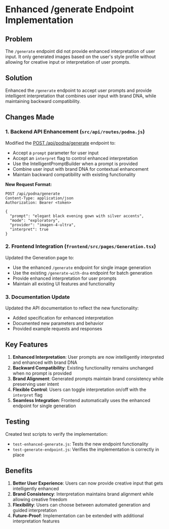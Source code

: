 # Enhanced /generate Endpoint Implementation

## Problem
The `/generate` endpoint did not provide enhanced interpretation of user input. It only generated images based on the user's style profile without allowing for creative input or interpretation of user prompts.

## Solution
Enhanced the `/generate` endpoint to accept user prompts and provide intelligent interpretation that combines user input with brand DNA, while maintaining backward compatibility.

## Changes Made

### 1. Backend API Enhancement (`src/api/routes/podna.js`)

Modified the [POST /api/podna/generate](file:///Users/esosaimafidon/Documents/GitHub/anatomie-lab/src/api/routes/podna.js#L485-L525) endpoint to:

- Accept a `prompt` parameter for user input
- Accept an `interpret` flag to control enhanced interpretation
- Use the IntelligentPromptBuilder when a prompt is provided
- Combine user input with brand DNA for contextual enhancement
- Maintain backward compatibility with existing functionality

**New Request Format:**
```http
POST /api/podna/generate
Content-Type: application/json
Authorization: Bearer <token>

{
  "prompt": "elegant black evening gown with silver accents",
  "mode": "exploratory",
  "provider": "imagen-4-ultra",
  "interpret": true
}
```

### 2. Frontend Integration (`frontend/src/pages/Generation.tsx`)

Updated the Generation page to:

- Use the enhanced `/generate` endpoint for single image generation
- Use the existing `/generate-with-dna` endpoint for batch generation
- Provide enhanced interpretation for user prompts
- Maintain all existing UI features and functionality

### 3. Documentation Update

Updated the API documentation to reflect the new functionality:

- Added specification for enhanced interpretation
- Documented new parameters and behavior
- Provided example requests and responses

## Key Features

1. **Enhanced Interpretation**: User prompts are now intelligently interpreted and enhanced with brand DNA
2. **Backward Compatibility**: Existing functionality remains unchanged when no prompt is provided
3. **Brand Alignment**: Generated prompts maintain brand consistency while preserving user intent
4. **Flexible Control**: Users can toggle interpretation on/off with the `interpret` flag
5. **Seamless Integration**: Frontend automatically uses the enhanced endpoint for single generation

## Testing

Created test scripts to verify the implementation:

- `test-enhanced-generate.js`: Tests the new endpoint functionality
- `test-generate-endpoint.js`: Verifies the implementation is correctly in place

## Benefits

1. **Better User Experience**: Users can now provide creative input that gets intelligently enhanced
2. **Brand Consistency**: Interpretation maintains brand alignment while allowing creative freedom
3. **Flexibility**: Users can choose between automated generation and guided interpretation
4. **Future-Proof**: Implementation can be extended with additional interpretation features